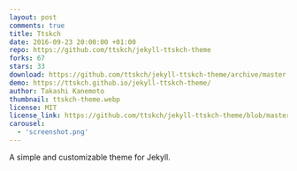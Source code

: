 ```yaml
---
layout: post
comments: true
title: Ttskch
date: 2016-09-23 20:00:00 +01:00
repo: https://github.com/ttskch/jekyll-ttskch-theme
forks: 67
stars: 33
download: https://github.com/ttskch/jekyll-ttskch-theme/archive/master.zip
demo: https://ttskch.github.io/jekyll-ttskch-theme/
author: Takashi Kanemoto
thumbnail: ttskch-theme.webp
license: MIT
license_link: https://github.com/ttskch/jekyll-ttskch-theme/blob/master/LICENSE
carousel:
  - 'screenshot.png'
---
```


A simple and customizable theme for Jekyll.
